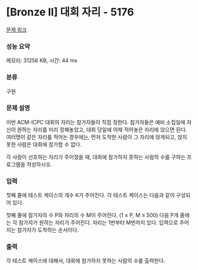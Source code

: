 # [Bronze II] 대회 자리 - 5176 

[문제 링크](https://www.acmicpc.net/problem/5176) 

### 성능 요약

메모리: 31256 KB, 시간: 44 ms

### 분류

구현

### 문제 설명

<p>
	이번 ACM-ICPC 대회의 자리는 참가자들이 직접 정한다. 참가자들은 예비 소집일에 자신이 원하는 자리를 미리 정해놓았고, 대회 당일에 어제 적어놓은 자리에 앉으면 된다. 여러명이 같은 자리를 적어논 경우에는, 먼저 도착한 사람이 그 자리에 앉게되고, 앉지 못한 사람은 대회에 참가할 수 없다.</p>

<p>
	각 사람이 선호하는 자리가 주어졌을 때, 대회에 참가하지 못하는 사람의 수를 구하는 프로그램을 작성하시오.</p>

### 입력 

 <p>
	첫째 줄에 테스트 케이스의 개수 K가 주어진다. 각 테스트 케이스는 다음과 같이 구성되어 있다.</p>

<p>
	첫째 줄에 참가자의 수 P와 자리의 수 M이 주어진다. (1 ≤ P, M ≤ 500) 다음 P개 줄에는 각 참가자가 원하는 자리가 주어진다. 자리는 1번부터 M번까지 있다. 입력으로 주어지는 참가자가 도착하는 순서이다.</p>

### 출력 

 <p>
	각 테스트 케이스에 대해서, 대회에 참가하지 못하는 사람의 수를 출력한다.</p>

